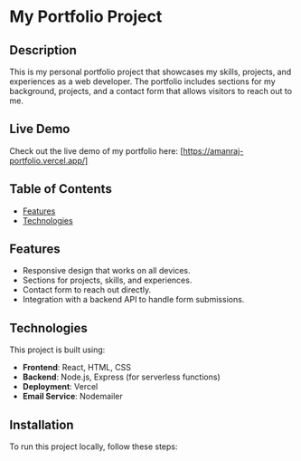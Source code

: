 # My Portfolio Project

## Description
This is my personal portfolio project that showcases my skills, projects, and experiences as a web developer. The portfolio includes sections for my background, projects, and a contact form that allows visitors to reach out to me.

## Live Demo
Check out the live demo of my portfolio here: [https://amanraj-portfolio.vercel.app/]

## Table of Contents
- [Features](#features)
- [Technologies](#technologies)


## Features
- Responsive design that works on all devices.
- Sections for projects, skills, and experiences.
- Contact form to reach out directly.
- Integration with a backend API to handle form submissions.

## Technologies
This project is built using:
- **Frontend**: React, HTML, CSS
- **Backend**: Node.js, Express (for serverless functions)
- **Deployment**: Vercel
- **Email Service**: Nodemailer

## Installation
To run this project locally, follow these steps:
